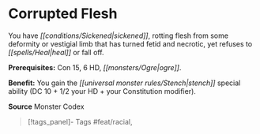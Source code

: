﻿---
cssclass: [feats]

---
# Corrupted Flesh

You have _[[conditions/Sickened|sickened]]_, rotting flesh from some deformity or vestigial limb that has turned fetid and necrotic, yet refuses to _[[spells/Heal|heal]]_ or fall off.

**Prerequisites:** Con 15, 6 HD, _[[monsters/Ogre|ogre]]_.

**Benefit:** You gain the _[[universal monster rules/Stench|stench]]_ special ability (DC 10 + 1/2 your HD + your Constitution modifier).

**Source** Monster Codex
>[!tags_panel]- Tags
> #feat/racial, 